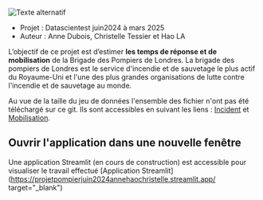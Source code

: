 ![ Texte alternatif](https://encrypted-tbn0.gstatic.com/images?q=tbn:ANd9GcR-Vmxqq29uZ_DAhCt5DTMTiHf6Yd_Sco3GCEPVBiHlYKgdkTXPFmnlvURkFRAR8uNP9wc&usqp=CAU)

- Projet : Datascientest juin2024 à mars 2025
- Auteur : Anne Dubois, Christelle Tessier et Hao LA

L’objectif de ce projet est d’estimer **les temps de réponse et de mobilisation** de la Brigade des Pompiers de Londres. La brigade des pompiers de Londres est le service d'incendie et de sauvetage le plus actif du Royaume-Uni  et l'une des plus grandes organisations de lutte contre l'incendie et de sauvetage au monde.

Au vue de la taille du jeu de données l'ensemble des fichier n'ont pas été téléchargé sur ce git. Ils sont accessibles en suivant les liens : [Incident](https://data.london.gov.uk/dataset/london-fire-brigade-incident-records) et [Mobilisation](https://data.london.gov.uk/dataset/london-fire-brigade-mobilisation-records).

## Ouvrir l'application dans une nouvelle fenêtre
Une application Streamlit (en cours de construction) est accessible pour visualiser le travail effectué
[Application Streamlit](https://projetpompierjuin2024annehaochristelle.streamlit.app/ target="_blank")
